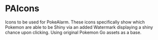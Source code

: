 # PAIcons
Icons to be used for PokeAlarm. These icons specifically show which Pokemon are able to be Shiny via an added Watermark displaying a shiny chance upon clicking. Using original Pokemon Go assets as a base.
